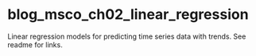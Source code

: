 # blog_msco_ch02_linear_regression
Linear regression models for predicting time series data with trends. See readme for links.
